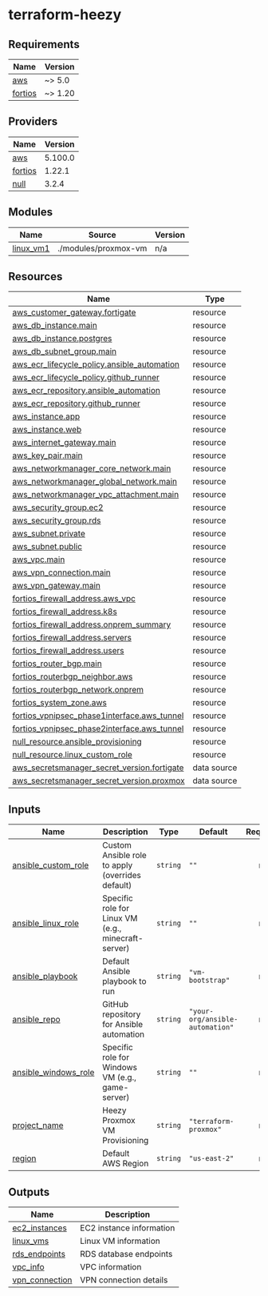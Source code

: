# terraform-heezy

<!-- BEGINNING OF PRE-COMMIT-TERRAFORM DOCS HOOK -->
## Requirements

| Name | Version |
|------|---------|
| <a name="requirement_aws"></a> [aws](#requirement\_aws) | ~> 5.0 |
| <a name="requirement_fortios"></a> [fortios](#requirement\_fortios) | ~> 1.20 |

## Providers

| Name | Version |
|------|---------|
| <a name="provider_aws"></a> [aws](#provider\_aws) | 5.100.0 |
| <a name="provider_fortios"></a> [fortios](#provider\_fortios) | 1.22.1 |
| <a name="provider_null"></a> [null](#provider\_null) | 3.2.4 |

## Modules

| Name | Source | Version |
|------|--------|---------|
| <a name="module_linux_vm1"></a> [linux\_vm1](#module\_linux\_vm1) | ./modules/proxmox-vm | n/a |

## Resources

| Name | Type |
|------|------|
| [aws_customer_gateway.fortigate](https://registry.terraform.io/providers/hashicorp/aws/latest/docs/resources/customer_gateway) | resource |
| [aws_db_instance.main](https://registry.terraform.io/providers/hashicorp/aws/latest/docs/resources/db_instance) | resource |
| [aws_db_instance.postgres](https://registry.terraform.io/providers/hashicorp/aws/latest/docs/resources/db_instance) | resource |
| [aws_db_subnet_group.main](https://registry.terraform.io/providers/hashicorp/aws/latest/docs/resources/db_subnet_group) | resource |
| [aws_ecr_lifecycle_policy.ansible_automation](https://registry.terraform.io/providers/hashicorp/aws/latest/docs/resources/ecr_lifecycle_policy) | resource |
| [aws_ecr_lifecycle_policy.github_runner](https://registry.terraform.io/providers/hashicorp/aws/latest/docs/resources/ecr_lifecycle_policy) | resource |
| [aws_ecr_repository.ansible_automation](https://registry.terraform.io/providers/hashicorp/aws/latest/docs/resources/ecr_repository) | resource |
| [aws_ecr_repository.github_runner](https://registry.terraform.io/providers/hashicorp/aws/latest/docs/resources/ecr_repository) | resource |
| [aws_instance.app](https://registry.terraform.io/providers/hashicorp/aws/latest/docs/resources/instance) | resource |
| [aws_instance.web](https://registry.terraform.io/providers/hashicorp/aws/latest/docs/resources/instance) | resource |
| [aws_internet_gateway.main](https://registry.terraform.io/providers/hashicorp/aws/latest/docs/resources/internet_gateway) | resource |
| [aws_key_pair.main](https://registry.terraform.io/providers/hashicorp/aws/latest/docs/resources/key_pair) | resource |
| [aws_networkmanager_core_network.main](https://registry.terraform.io/providers/hashicorp/aws/latest/docs/resources/networkmanager_core_network) | resource |
| [aws_networkmanager_global_network.main](https://registry.terraform.io/providers/hashicorp/aws/latest/docs/resources/networkmanager_global_network) | resource |
| [aws_networkmanager_vpc_attachment.main](https://registry.terraform.io/providers/hashicorp/aws/latest/docs/resources/networkmanager_vpc_attachment) | resource |
| [aws_security_group.ec2](https://registry.terraform.io/providers/hashicorp/aws/latest/docs/resources/security_group) | resource |
| [aws_security_group.rds](https://registry.terraform.io/providers/hashicorp/aws/latest/docs/resources/security_group) | resource |
| [aws_subnet.private](https://registry.terraform.io/providers/hashicorp/aws/latest/docs/resources/subnet) | resource |
| [aws_subnet.public](https://registry.terraform.io/providers/hashicorp/aws/latest/docs/resources/subnet) | resource |
| [aws_vpc.main](https://registry.terraform.io/providers/hashicorp/aws/latest/docs/resources/vpc) | resource |
| [aws_vpn_connection.main](https://registry.terraform.io/providers/hashicorp/aws/latest/docs/resources/vpn_connection) | resource |
| [aws_vpn_gateway.main](https://registry.terraform.io/providers/hashicorp/aws/latest/docs/resources/vpn_gateway) | resource |
| [fortios_firewall_address.aws_vpc](https://registry.terraform.io/providers/fortinetdev/fortios/latest/docs/resources/firewall_address) | resource |
| [fortios_firewall_address.k8s](https://registry.terraform.io/providers/fortinetdev/fortios/latest/docs/resources/firewall_address) | resource |
| [fortios_firewall_address.onprem_summary](https://registry.terraform.io/providers/fortinetdev/fortios/latest/docs/resources/firewall_address) | resource |
| [fortios_firewall_address.servers](https://registry.terraform.io/providers/fortinetdev/fortios/latest/docs/resources/firewall_address) | resource |
| [fortios_firewall_address.users](https://registry.terraform.io/providers/fortinetdev/fortios/latest/docs/resources/firewall_address) | resource |
| [fortios_router_bgp.main](https://registry.terraform.io/providers/fortinetdev/fortios/latest/docs/resources/router_bgp) | resource |
| [fortios_routerbgp_neighbor.aws](https://registry.terraform.io/providers/fortinetdev/fortios/latest/docs/resources/routerbgp_neighbor) | resource |
| [fortios_routerbgp_network.onprem](https://registry.terraform.io/providers/fortinetdev/fortios/latest/docs/resources/routerbgp_network) | resource |
| [fortios_system_zone.aws](https://registry.terraform.io/providers/fortinetdev/fortios/latest/docs/resources/system_zone) | resource |
| [fortios_vpnipsec_phase1interface.aws_tunnel](https://registry.terraform.io/providers/fortinetdev/fortios/latest/docs/resources/vpnipsec_phase1interface) | resource |
| [fortios_vpnipsec_phase2interface.aws_tunnel](https://registry.terraform.io/providers/fortinetdev/fortios/latest/docs/resources/vpnipsec_phase2interface) | resource |
| [null_resource.ansible_provisioning](https://registry.terraform.io/providers/hashicorp/null/latest/docs/resources/resource) | resource |
| [null_resource.linux_custom_role](https://registry.terraform.io/providers/hashicorp/null/latest/docs/resources/resource) | resource |
| [aws_secretsmanager_secret_version.fortigate](https://registry.terraform.io/providers/hashicorp/aws/latest/docs/data-sources/secretsmanager_secret_version) | data source |
| [aws_secretsmanager_secret_version.proxmox](https://registry.terraform.io/providers/hashicorp/aws/latest/docs/data-sources/secretsmanager_secret_version) | data source |

## Inputs

| Name | Description | Type | Default | Required |
|------|-------------|------|---------|:--------:|
| <a name="input_ansible_custom_role"></a> [ansible\_custom\_role](#input\_ansible\_custom\_role) | Custom Ansible role to apply (overrides default) | `string` | `""` | no |
| <a name="input_ansible_linux_role"></a> [ansible\_linux\_role](#input\_ansible\_linux\_role) | Specific role for Linux VM (e.g., minecraft-server) | `string` | `""` | no |
| <a name="input_ansible_playbook"></a> [ansible\_playbook](#input\_ansible\_playbook) | Default Ansible playbook to run | `string` | `"vm-bootstrap"` | no |
| <a name="input_ansible_repo"></a> [ansible\_repo](#input\_ansible\_repo) | GitHub repository for Ansible automation | `string` | `"your-org/ansible-automation"` | no |
| <a name="input_ansible_windows_role"></a> [ansible\_windows\_role](#input\_ansible\_windows\_role) | Specific role for Windows VM (e.g., game-server) | `string` | `""` | no |
| <a name="input_project_name"></a> [project\_name](#input\_project\_name) | Heezy Proxmox VM Provisioning | `string` | `"terraform-proxmox"` | no |
| <a name="input_region"></a> [region](#input\_region) | Default AWS Region | `string` | `"us-east-2"` | no |

## Outputs

| Name | Description |
|------|-------------|
| <a name="output_ec2_instances"></a> [ec2\_instances](#output\_ec2\_instances) | EC2 instance information |
| <a name="output_linux_vms"></a> [linux\_vms](#output\_linux\_vms) | Linux VM information |
| <a name="output_rds_endpoints"></a> [rds\_endpoints](#output\_rds\_endpoints) | RDS database endpoints |
| <a name="output_vpc_info"></a> [vpc\_info](#output\_vpc\_info) | VPC information |
| <a name="output_vpn_connection"></a> [vpn\_connection](#output\_vpn\_connection) | VPN connection details |
<!-- END OF PRE-COMMIT-TERRAFORM DOCS HOOK -->
